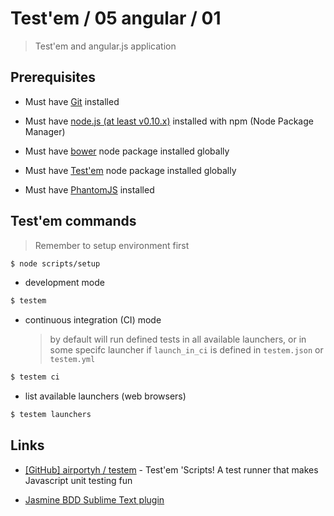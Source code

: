 # Test'em / 05 angular / 01

> Test'em and angular.js application


## Prerequisites

* Must have [Git](http://git-scm.com/) installed

* Must have [node.js (at least v0.10.x)](http://nodejs.org/) installed with npm (Node Package Manager)

* Must have [bower](http://bower.io/) node package installed globally

* Must have [Test'em](https://github.com/airportyh/testem) node package installed globally

* Must have [PhantomJS](http://phantomjs.org/) installed


## Test'em commands

> Remember to setup environment first

```bash
$ node scripts/setup
```

* development mode

```bash
$ testem
```

* continuous integration (CI) mode

  >  by default will run defined tests in all available launchers, or in some specifc launcher if `launch_in_ci` is defined in `testem.json` or `testem.yml`

```bash
$ testem ci
```

* list available launchers (web browsers)

```bash
$ testem launchers
```


## Links

* [[GitHub] airportyh / testem](https://github.com/airportyh/testem) - Test'em 'Scripts! A test runner that makes Javascript unit testing fun

* [Jasmine BDD Sublime Text plugin](https://sublime.wbond.net/packages/Jasmine%20BDD)
